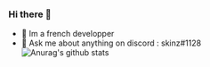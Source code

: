 ### Hi there 👋

- 🌱 Im a french developper
- 💬 Ask me about anything on discord : skinz#1128
![Anurag's github stats](https://github-readme-stats.vercel.app/api?username=skinz3&show_icons=true&theme=gradient)




